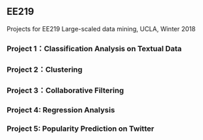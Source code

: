 ## EE219

Projects for EE219 Large-scaled data mining, UCLA, Winter 2018
### Project 1：Classification Analysis on Textual Data
### Project 2：Clustering
### Project 3：Collaborative Filtering
### Project 4: Regression Analysis
### Project 5: Popularity Prediction on Twitter